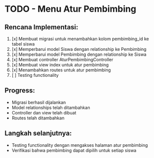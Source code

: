 # TODO - Menu Atur Pembimbing

## Rencana Implementasi:
1. [x] Membuat migrasi untuk menambahkan kolom pembimbing_id ke tabel siswa
2. [x] Memperbarui model Siswa dengan relationship ke Pembimbing
3. [x] Memperbarui model Pembimbing dengan relationship ke Siswa  
4. [x] Membuat controller AturPembimbingController
5. [x] Membuat view index untuk atur pembimbing
6. [x] Menambahkan routes untuk atur pembimbing
7. [ ] Testing functionality

## Progress:
- Migrasi berhasil dijalankan
- Model relationships telah ditambahkan
- Controller dan view telah dibuat
- Routes telah ditambahkan

## Langkah selanjutnya:
- Testing functionality dengan mengakses halaman atur pembimbing
- Verifikasi bahwa pembimbing dapat dipilih untuk setiap siswa
